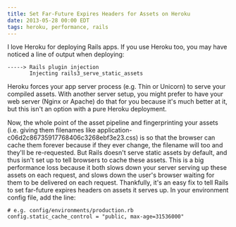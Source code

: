 ```yaml
---
title: Set Far-Future Expires Headers for Assets on Heroku
date: 2013-05-28 00:00 EDT
tags: heroku, performance, rails
---
```


I love Heroku for deploying Rails apps. If you use Heroku too, you may have noticed a line of output when deploying:

    -----> Rails plugin injection
           Injecting rails3_serve_static_assets

Heroku forces your app server process (e.g. Thin or Unicorn) to serve your compiled assets. With another server setup, you might prefer to have your web server (Nginx or Apache) do that for you because it's much better at it, but this isn't an option with a pure Heroku deployment.

Now, the whole point of the asset pipeline and fingerprinting your assets (i.e. giving them filenames like application-c06d2c86735917768406c3268ebf3e23.css) is so that the browser can cache them forever because if they ever change, the filename will too and they'll be re-requested. But Rails doesn't serve static assets by default, and thus isn't set up to tell browsers to cache these assets. This is a big performance loss because it both slows down your server serving up these assets on each request, and slows down the user's browser waiting for them to be delivered on each request. Thankfully, it's an easy fix to tell Rails to set far-future expires headers on assets it serves up. In your environment config file, add the line:

    # e.g. config/environments/production.rb
    config.static_cache_control = "public, max-age=31536000"
